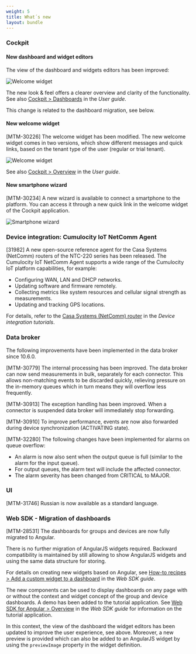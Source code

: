 ```yaml
---
weight: 5
title: What´s new
layout: bundle
---
```


### Cockpit


#### New dashboard and widget editors

The view of the dashboard and widgets editors has been improved:

![Welcome widget](/images/release-notes/widget-editor.png)

The new look & feel offers a clearer overview and clarity of the functionality. See also [Cockpit > Dashboards](https://cumulocity.com/guides/10.6.6/users-guide/cockpit#dashboards) in the *User guide*.

This change is related to the dashboard migration, see below.

#### New welcome widget

[MTM-30226] The welcome widget has been modified. The new welcome widget comes in two versions, which show different messages and quick links, based on the tenant type of the user (regular or trial tenant).

![Welcome widget](/images/release-notes/welcome-widget.png)

See also [Cockpit > Overview](https://cumulocity.com/guides/10.6.6/users-guide/cockpit#overview) in the *User guide*.

#### New smartphone wizard

[MTM-30234] A new wizard is available to connect a smartphone to the platform. You can access it through a new quick link in the welcome widget of the Cockpit application.

![Smartphone wizard](/images/release-notes/smartphone-wizard.png)


### Device integration: Cumulocity IoT NetComm Agent

[31982] A new open-source reference agent for the Casa Systems (NetComm) routers of the NTC-220 series has been released. The Cumulocity IoT NetComm Agent supports a wide range of the Cumulocity IoT platform capabilities, for example:

* Configuring WAN, LAN and DHCP networks.
* Updating software and firmware remotely.
* Collecting metrics like system resources and cellular signal strength as measurements.
* Updating and tracking GPS locations.

For details, refer to the [Casa Systems (NetComm) router](https://cumulocity.com/guides/10.6.6/device-tutorials/netcomm-router/) in the *Device integration tutorials*.

### Data broker

The following improvements have been implemented in the data broker since 10.6.0.

[MTM-30779] The internal processing has been improved. The data broker can now send measurements in bulk, separately for each connector. This allows non-matching events to be discarded quickly, relieving pressure on the in-memory queues which in turn means they will overflow less frequently.

[MTM-30913] The exception handling has been improved. When a connector is suspended data broker will immediately stop forwarding.

[MTM-30910] To improve performance, events are now also forwarded during device synchronization (ACTIVATING state).

[MTM-32280] The following changes have been implemented for alarms on queue overflow:

* An alarm is now also sent when the output queue is full (similar to the alarm for the input queue).
* For output queues, the alarm text will include the affected connector.
* The alarm severity has been changed from CRITICAL to MAJOR.


### UI

[MTM-31746] Russian is now available as a standard language.

### Web SDK - Migration of dashboards

[MTM-28531] The dashboards for groups and devices are now fully migrated to Angular.

There is no further migration of AngularJS widgets required. Backward compatibility is maintained by still allowing to show AngularJS widgets and using the same data structure for storing.

For details on creating new widgets based on Angular, see [How-to recipes > Add a custom widget to a dashboard](https://cumulocity.com/guides/10.6.6/web/how-to/#add-a-custom-widget) in the *Web SDK guide*.

The new components can be used to display dashboards on any page with or without the context and widget concept of the group and device dashboards. A demo has been added to the tutorial application. See [Web SDK for Angular > Overview](https://cumulocity.com/guides/10.6.6/web/angular/#overview) in the *Web SDK guide* for information on the tutorial application.  

In this context, the view of the dashboard the widget editors has been updated to improve the user experience, see above. Moreover, a new preview is provided which can also be added to an AngularJS widget by using the `previewImage` property in the widget definition.
